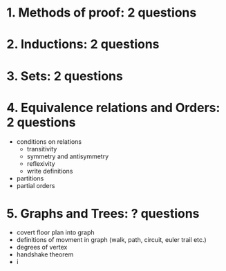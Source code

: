 # 1. Methods of proof: 2 questions
# 2. Inductions: 2 questions
# 3. Sets: 2 questions
# 4. Equivalence relations and Orders: 2 questions
- conditions on relations
	- transitivity
	- symmetry and antisymmetry
	- reflexivity
	- write definitions 
- partitions
- partial orders
# 5. Graphs and Trees: ? questions
- covert floor plan into graph
- definitions of movment in graph (walk, path, circuit, euler trail etc.)
- degrees of vertex
- handshake theorem
- i